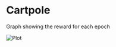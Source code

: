 # Cartpole

Graph showing the reward for each epoch

![Plot](https://www.dropbox.com/s/i9a99rviuyik1sk/Screenshot%202018-02-03%2017.54.55.png?dl=0)